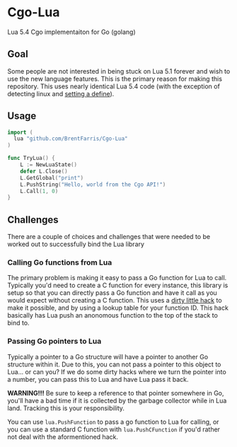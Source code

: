# Cgo-Lua
Lua 5.4 Cgo implementaiton for Go (golang)

## Goal
Some people are not interested in being stuck on Lua 5.1 forever and wish to use the new language features. This is the primary reason for making this repository. This uses nearly identical Lua 5.4 code (with the exception of detecting linux and [setting a define](https://github.com/BrentFarris/Cgo-Lua/blob/master/luaconf.h#L8)).

## Usage

```go
import (
  lua "github.com/BrentFarris/Cgo-Lua"
)

func TryLua() {
	L := NewLuaState()
	defer L.Close()
	L.GetGlobal("print")
	L.PushString("Hello, world from the Cgo API!")
	L.Call(1, 0)
}
```

## Challenges
There are a couple of choices and challenges that were needed to be worked out to successfully bind the Lua library

### Calling Go functions from Lua
The primary problem is making it easy to pass a Go function for Lua to call. Typically you'd need to create a C function for every instance, this library is setup so that you can directly pass a Go function and have it call as you would expect without creating a C function. This uses a [dirty little hack](https://github.com/BrentFarris/Cgo-Lua/blob/master/wrapper.go#L418C6-L418C6) to make it possible, and by using a lookup table for your function ID. This hack basically has Lua push an anonomous function to the top of the stack to bind to.

### Passing Go pointers to Lua
Typically a pointer to a Go structure will have a pointer to another Go structure within it. Due to this, you can not pass a pointer to this object to Lua... or can you? If we do some dirty hacks where we turn the pointer into a number, you can pass this to Lua and have Lua pass it back.

**WARNING!!!** Be sure to keep a reference to that pointer somewhere in Go, you'll have a bad time if it is collected by the garbage collector while in Lua land. Tracking this is your responsibility.

You can use `lua.PushFunction` to pass a go function to Lua for calling, or you can use a standard C function with `lua.PushCFunction` if you'd rather not deal with the aformentioned hack.

